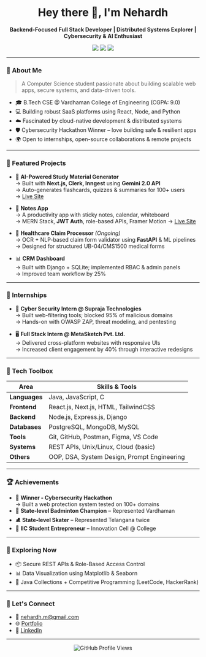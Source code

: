 <h1 align="center">Hey there 👋, I'm Nehardh</h1>
<p align="center">
  <b>Backend-Focused Full Stack Developer | Distributed Systems Explorer | Cybersecurity & AI Enthusiast</b>
</p>

<p align="center">
  <a href="mailto:nehardh.m@gmail.com"><img src="https://img.shields.io/badge/email-nehardh.m@gmail.com-blue?style=flat-square&logo=gmail&logoColor=white"/></a>
  <a href="https://github.com/nehardh"><img src="https://img.shields.io/badge/github-nehardh-181717?style=flat-square&logo=github"/></a>
  <a href="https://www.linkedin.com/in/nehardh-madapuri-3b7a0b255/"><img src="https://img.shields.io/badge/linkedin-Nehardh-blue?style=flat-square&logo=linkedin"/></a>
</p>

---

### 🧠 About Me

> A Computer Science student passionate about building scalable web apps, secure systems, and data-driven tools.

- 🎓 B.Tech CSE @ Vardhaman College of Engineering (CGPA: 9.0)
- 💻 Building robust SaaS platforms using React, Node, and Python
- ☁️ Fascinated by cloud-native development & distributed systems
- 🛡️ Cybersecurity Hackathon Winner – love building safe & resilient apps
- 🌍 Open to internships, open-source collaborations & remote projects

---

### 🚀 Featured Projects

- 📘 **AI-Powered Study Material Generator**  
  → Built with **Next.js, Clerk, Inngest** using **Gemini 2.0 API**  
  → Auto-generates flashcards, quizzes & summaries for 100+ users  
  → [Live Site](https://skillsure.vercel.app/)

- 📝 **Notes App**  
  → A productivity app with sticky notes, calendar, whiteboard  
  → MERN Stack, **JWT Auth**, role-based APIs, Framer Motion
  → [Live Site](https://note-ai-snowy.vercel.app/)

- 🧾 **Healthcare Claim Processor** *(Ongoing)*  
  → OCR + NLP-based claim form validator using **FastAPI** & ML pipelines  
  → Designed for structured UB-04/CMS1500 medical forms

- 📊 **CRM Dashboard**  
  → Built with Django + SQLite; implemented RBAC & admin panels  
  → Improved team workflow by 25%

---

### 🧩 Internships

- 🔐 **Cyber Security Intern @ Supraja Technologies**  
  → Built web-filtering tools; blocked 95% of malicious domains  
  → Hands-on with OWASP ZAP, threat modeling, and pentesting

- 🖥️ **Full Stack Intern @ MetaSketch Pvt. Ltd.**  
  → Delivered cross-platform websites with responsive UIs  
  → Increased client engagement by 40% through interactive redesigns

---

### 🧰 Tech Toolbox

| Area              | Skills & Tools |
|-------------------|----------------|
| **Languages**     | Java, JavaScript, C |
| **Frontend**      | React.js, Next.js, HTML, TailwindCSS |
| **Backend**       | Node.js, Express.js, Django |
| **Databases**     | PostgreSQL, MongoDB, MySQL |
| **Tools**         | Git, GitHub, Postman, Figma, VS Code |
| **Systems**       | REST APIs, Unix/Linux, Cloud (basic) |
| **Others**        | OOP, DSA, System Design, Prompt Engineering |

---

### 🏆 Achievements

- 🥇 **Winner - Cybersecurity Hackathon**  
  → Built a web protection system tested on 100+ domains  
- 🏸 **State-level Badminton Champion** – Represented Vardhaman  
- ⛸️ **State-level Skater** – Represented Telangana twice  
- 🧠 **IIC Student Entrepreneur** – Innovation Cell @ College

---

### 📌 Exploring Now

- 📦 Secure REST APIs & Role-Based Access Control  
- 📊 Data Visualization using Matplotlib & Seaborn  
- 🧠 Java Collections + Competitive Programming (LeetCode, HackerRank)  

---

### 🤝 Let's Connect

- 📧 [nehardh.m@gmail.com](mailto:nehardh.m@gmail.com)
- 🌐 [Portfolio](https://project-zeta-ecru.vercel.app/)
- 🔗 [LinkedIn](https://www.linkedin.com/in/nehardh-madapuri-3b7a0b255/)

---

<p align="center">
  <img src="https://komarev.com/ghpvc/?username=nehardh&style=flat-square&color=gray" alt="GitHub Profile Views" />
</p>
